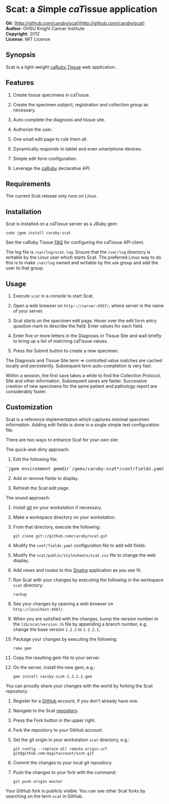 Scat: a <em>S</em>imple <em>caT</em>issue application 
===========================================
**Git**:          [http://github.com/caruby/scat](http://github.com/caruby/scat)       
**Author**:       OHSU Knight Cancer Institute    
**Copyright**:    2012    
**License**:      MIT License    

Synopsis
--------
Scat is a light-weight [caRuby Tissue](http://caruby.rubyforge.org/tissue.html) web application.

Features
--------
1. Create tissue specimens in caTissue.

2. Create the specimen subject, registration and collection group as necessary.

3. Auto-complete the diagnosis and tissue site.

4. Authorize the user.

5. One small edit page to rule them all.

6. Dynamically responds to tablet and even smartphone devices.

7. Simple edit form configuration.

8. Leverage the [caRuby](http://caruby.rubyforge.org) declarative API.

Requirements
------------
The current Scat release only runs on Linux.

Installation
------------
Scat is installed on a caTissue server as a JRuby gem:

   `sudo jgem install caruby-scat`
   
See the caRuby Tissue [FAQ](http://caruby.tenderapp.com/kb) for configuring the caTissue API client.

The log file is `/var/log/scat.log`. Ensure that the `/var/log` directory is writable
by the Linux user which starts Scat. The preferred Linux way to do this is to make `/var/log`
owned and writable by the `adm` group and add the user to that group.

Usage
-----
1. Execute `scat` in a console to start Scat.

2. Open a web browser on `http:://server:4567/`, where _server_ is the name of your server.

3. Scat starts on the specimen edit page. Hover over the edit form entry question mark to
   describe the field. Enter values for each field.

4. Enter five or more letters in the Diagnosis or Tissue Site and wait briefly to
   bring up a list of matching caTissue values.

5. Press the Submit button to create a new specimen.

The Diagnosis and Tissue Site term => controlled value matches are cached locally and
persistently. Subsequent term auto-completion is very fast.

Within a session, the first save takes a while to find the Collection Protocol, Site and
other information. Subsequent saves are faster. Successive creation of new specimens
for the same patient and pathology report are considerably faster. 

Customization
-------------
Scat is a reference implementation which captures minimal specimen information. Adding
edit fields is done in a single simple text configuration file.

There are two ways to enhance Scat for your own site:

The quick-and-dirty approach:

1. Edit the following file:

  <pre>`jgem environment gemdir`/gems/caruby-scat*/conf/fields.yaml</pre>

2. Add or remove fields to display.

3. Refresh the Scat edit page.

The sound approach:

1. Install [git](http://git-scm.com/) on your workstation if necessary.

2. Make a workspace directory on your workstation.

3. From that directory, execute the following:

   `git clone git://github.com/caruby/scat.git`

4. Modify the `conf/fields.yaml` configuration file to add edit fields.

5. Modify the `scat/public/stylesheets/scat.css` file to change the web display.

6. Add views and routes to this [Sinatra](http://www.sinatrarb.com/) application as you see fit.

7. Run Scat with your changes by executing the following in the workspace `scat` directory:

   `rackup`

8. See your changes by opening a web browser on `http://localhost:4567/`.

9. When you are satisfied with the changes, bump the version number in the `lib/scat/version.rb`
   file by appending a branch number, e.g. change the base version `1.2.2` to `1.2.2.1`.

10. Package your changes by executing the following:

    `rake gem`
      
11. Copy the resulting gem file to your server.

12. On the server, install the new gem, e.g.:

    `gem install caruby-scat-1.2.2.1.gem`

You can proudly share your changes with the world by forking the Scat repository:

1. Register for a [GitHub](https://github.com) account, if you don't already have one.

2. Navigate to the Scat [repository](https://github.com/caruby/scat).

3. Press the Fork button in the upper right.

4. Fork the repository to your GitHub account.

5. Set the git origin in your workstation `scat` directory, e.g.:

   `git config --replace-all remote.origin.url git@github.com:mygitaccount/scat.git`

6. Commit the changes to your local git repository.

7. Push the changes to your fork with the command:

   `git push origin master`

Your GitHub fork is publicly visible. You can see other Scat forks by searching on the
term `scat` in GitHub.



